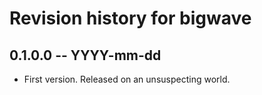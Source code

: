 # Revision history for bigwave

## 0.1.0.0 -- YYYY-mm-dd

* First version. Released on an unsuspecting world.
